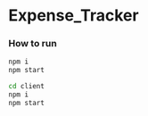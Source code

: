 # Expense_Tracker

### How to run

```bash
npm i
npm start
```

```bash
cd client
npm i
npm start
```

